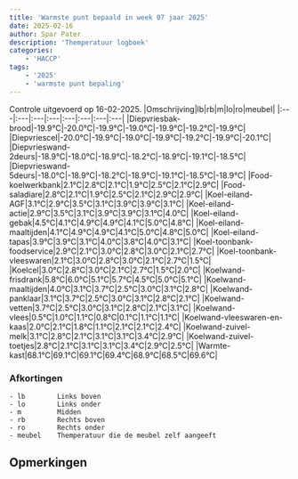 ```yaml
---
title: 'Warmste punt bepaald in week 07 jaar 2025'
date: 2025-02-16
author: Spar Pater
description: 'Themperatuur logboek'
categories:
    - 'HACCP'
tags:
    - '2025'
    - 'warmste punt bepaling'
---
```

Controle uitgevoerd op 16-02-2025.
|Omschrijving|lb|rb|m|lo|ro|meubel|
|:---|:---|:---|:---|:---|:---|:---|:---|
|Diepvriesbak-brood|-19.9°C|-20.0°C|-19.9°C|-19.0°C|-19.9°C|-19.2°C|-19.9°C|
|Diepvriescel|-20.0°C|-19.9°C|-19.0°C|-19.9°C|-19.2°C|-19.9°C|-20.1°C|
|Diepvrieswand-2deurs|-18.9°C|-18.0°C|-18.9°C|-18.2°C|-18.9°C|-19.1°C|-18.5°C|
|Diepvrieswand-5deurs|-18.0°C|-18.9°C|-18.2°C|-18.9°C|-19.1°C|-18.5°C|-18.9°C|
|Food-koelwerkbank|2.1°C|2.8°C|2.1°C|1.9°C|2.5°C|2.1°C|2.9°C|
|Food-saladiare|2.8°C|2.1°C|1.9°C|2.5°C|2.1°C|2.9°C|2.9°C|
|Koel-eiland-AGF|3.1°C|2.9°C|3.5°C|3.1°C|3.9°C|3.9°C|3.1°C|
|Koel-eiland-actie|2.9°C|3.5°C|3.1°C|3.9°C|3.9°C|3.1°C|4.0°C|
|Koel-eiland-gebak|4.5°C|4.1°C|4.9°C|4.9°C|4.1°C|5.0°C|4.8°C|
|Koel-eiland-maaltijden|4.1°C|4.9°C|4.9°C|4.1°C|5.0°C|4.8°C|5.0°C|
|Koel-eiland-tapas|3.9°C|3.9°C|3.1°C|4.0°C|3.8°C|4.0°C|3.1°C|
|Koel-toonbank-foodservice|2.9°C|2.1°C|3.0°C|2.8°C|3.0°C|2.1°C|2.7°C|
|Koel-toonbank-vleeswaren|2.1°C|3.0°C|2.8°C|3.0°C|2.1°C|2.7°C|1.5°C|
|Koelcel|3.0°C|2.8°C|3.0°C|2.1°C|2.7°C|1.5°C|2.0°C|
|Koelwand-frisdrank|5.8°C|6.0°C|5.1°C|5.7°C|4.5°C|5.0°C|5.1°C|
|Koelwand-maaltijden|4.0°C|3.1°C|3.7°C|2.5°C|3.0°C|3.1°C|2.8°C|
|Koelwand-panklaar|3.1°C|3.7°C|2.5°C|3.0°C|3.1°C|2.8°C|2.1°C|
|Koelwand-vetten|3.7°C|2.5°C|3.0°C|3.1°C|2.8°C|2.1°C|3.1°C|
|Koelwand-vlees|0.5°C|1.0°C|1.1°C|0.8°C|0.1°C|1.1°C|1.1°C|
|Koelwand-vleeswaren-en-kaas|2.0°C|2.1°C|1.8°C|1.1°C|2.1°C|2.1°C|2.4°C|
|Koelwand-zuivel-melk|3.1°C|2.8°C|2.1°C|3.1°C|3.1°C|3.4°C|2.9°C|
|Koelwand-zuivel-toetjes|2.8°C|2.1°C|3.1°C|3.1°C|3.4°C|2.9°C|2.5°C|
|Warmte-kast|68.1°C|69.1°C|69.1°C|69.4°C|68.9°C|68.5°C|69.6°C|

### Afkortingen
    - lb        Links boven
    - lo        Links onder
    - m         Midden
    - rb        Rechts boven
    - ro        Rechts onder
    - meubel    Themperatuur die de meubel zelf aangeeft

## Opmerkingen


